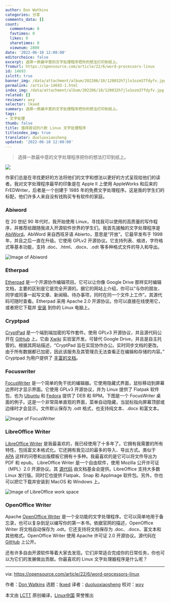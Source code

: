 ```yaml
---
author: Don Watkins
categories: 分享
comments_data: []
count:
  commentnum: 0
  favtimes: 0
  likes: 0
  sharetimes: 0
  viewnum: 2800
date: '2022-06-10 12:00:00'
editorchoice: false
excerpt: 选择一款最中意的文字处理程序把你的想法打印到纸上。
fromurl: https://opensource.com/article/22/6/word-processors-linux
id: 14693
islctt: true
banner_img: /data/attachment/album/202206/10/120032h7jlo1ozm37fdyfv.jpg
permalink: /article-14693-1.html
index_img: /data/attachment/album/202206/10/120032h7jlo1ozm37fdyfv.jpg.thumb.jpg
related: []
reviewer: wxy
selector: lkxed
summary: 选择一款最中意的文字处理程序把你的想法打印到纸上。
tags:
- 文字处理
thumb: false
title: 值得尝试的六款 Linux 文字处理程序
titleindex_img: true
translator: duoluoxiaosheng
updated: '2022-06-10 12:00:00'
---
```



> 
> 选择一款最中意的文字处理程序把你的想法打印到纸上。
> 
> 
> 


![](/data/attachment/album/202206/10/120032h7jlo1ozm37fdyfv.jpg)


作家们总是在寻找更好的方法将他们的文字和想法以更好的方式呈现给他们的读者。我对文字处理程序最早的印象是在 Apple II 上使用 AppleWorks 和后来的 FrEDWriter，后者是一个创建于 1985 年的免费文字处理程序。这是我的学生们的标配，他们许多人来自没有钱购买专有软件的家庭。


### Abiword


在 20 世纪 90 年代时，我开始使用 Linux，寻找我可以使用的高质量的写作程序，并推荐给跟随我进入开源软件世界的学生们。我首先接触的文字处理程序是 [AbiWord](https://www.abisource.com/)。AbiWord 来自西班牙语 Abierto，意思是“开放”。它最早发布于 1998 年，并且之后一直在升级。它使用 GPLv2 开源协议。它支持列表、缩进，字符格式等基本功能，支持 .doc、.html、.docx、.odt 等多种格式文件的导入和导出。


![Image of Abiword](/data/attachment/album/202206/10/120037pvmnxmjkjb2i9bjv.png)


### Etherpad


[Etherpad](https://etherpad.org/#) 是一个开源协作编辑项目。它可以让你像 Google Drive 那样实时编辑文档，主要的区别是它是完全开源的。据它的网站上介绍，你可以“与你的朋友、同学或同事一起写文章、新闻稿、待办事项，同时在同一个文件上工作”。其源代码可随时查看。Etherpad 采用 Apache 2.0 开源协议。你可以直接在线使用它，或者把它下载并 [安装](https://github.com/ether/etherpad-lite#installation) 到你的 Linux 电脑上。


### Cryptpad


[CryptPad](https://cryptpad.fr/what-is-cryptpad.html) 是一个端到端加密的写作套件。使用 GPLv3 开源协议，并且源代码公开在 [GitHub](https://github.com/xwiki-labs/cryptpad) 上。它由 [Xwiki](https://github.com/xwiki-labs) 实验室开发。可替代 Google Drive，并且是自主托管的。根据其网站描述，“CryptPad 旨在实现协作办公。实时同步文档的更改。由于所有数据都已加密，因此该服务及其管理员无法查看正在编辑和存储的内容。” Cryptpad 为用户提供了 [丰富的文档](https://docs.cryptpad.fr/en/user_guide/index.html)。


### Focuswriter


[FocusWriter](https://gottcode.org/focuswriter/) 是一个简单的免干扰的编辑器。它使用隐藏式界面，鼠标移动到屏幕边界时才显示界面。它使用 GPLv3 开源协议，并为 Linux 提供了 Flatpak 软件包，也为 [Ubuntu](https://packages.ubuntu.com/jammy/focuswriter) 和 [Fedora](https://src.fedoraproject.org/rpms/focuswriter) 提供了 DEB 和 RPM。下图是一个 FocusWriter 桌面的例子。这是一个非常简单直观的界面，菜单自动隐藏，当鼠标指向屏幕顶部或边缘时才会显示。文件默认保存为 .odt 格式，也支持纯文本、.docx 和富文本。


![Image of FocusWriter](/data/attachment/album/202206/10/120155mlcvcesesi2708wv.jpg)


### LibreOffice Writer


[LibreOffice Writer](https://www.libreoffice.org/discover/writer/) 是我最喜欢的，我已经使用了十多年了。它拥有我需要的所有特性，包括富文本格式化。它还拥有我见过的最多的导入、导出方式。类似于 [APA](https://extensions.libreoffice.org/en/extensions/show/apa-style-paper-template) 这样的问卷和出版模板它拥有十多种。我最喜欢的是它可以将文件导出为 PDF 和 epub。 LibreOffice Writer 是一个自由软件，使用 Mozilla 公开许可证（MPL）2.0 开源协议。其 [源代码](https://www.libreoffice.org/about-us/source-code/) 由文档基金会提供。LibreOffice 支持大多数 Linux 发行版。同时它也提供 Flatpak、Snap 和 AppImage 软件包。另外，你也可以把它下载并安装到 MacOS 和 Windows 上。


![Image of LibreOffice work space](/data/attachment/album/202206/10/120040a1dl1yz3kd6mr6mm.png)


### OpenOffice Writer


Apache [OpenOffice Writer](https://www.openoffice.org/product/writer.html) 是一个全功能的文字处理程序。它可以简单地用于备忘录，也可以复杂到足以编写你的第一本书。依据官网的描述，OpenOffice Writer 将文档自动保存为 .odt。它还支持将文档保存为 .doc、.docx、富文本和其他格式。OpenOffice Writer 使用 Apache 许可证 2.0 开源协议。源代码在 [GitHub](https://github.com/apache/openoffice) 上公开。


还有许多自由开源软件等着大家去发现。它们非常适合完成你的日常任务，你也可以为它们的发展做出贡献。你最喜欢的 Linux 文字处理器程序是什么呢？




---


via: <https://opensource.com/article/22/6/word-processors-linux>


作者：[Don Watkins](https://opensource.com/users/don-watkins) 选题：[lkxed](https://github.com/lkxed) 译者：[duoluoxiaosheng](https://github.com/duoluoxiaosheng) 校对：[wxy](https://github.com/wxy)


本文由 [LCTT](https://github.com/LCTT/TranslateProject) 原创编译，[Linux中国](https://linux.cn/) 荣誉推出
